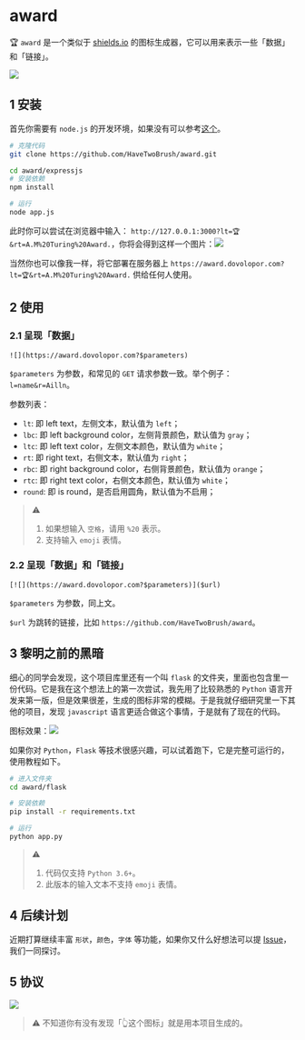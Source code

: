 # award

🏆 `award` 是一个类似于 [shields.io](https://shields.io/) 的图标生成器，它可以用来表示一些「数据」和「链接」。

![](https://award.dovolopor.com?lt=have&rt=fun&lbc=red&round=true)

## 1 安装

首先你需要有 `node.js` 的开发环境，如果没有可以参考[这个](https://www.v2ai.cn/linux/2018/11/11/LX-10.html)。

```bash
# 克隆代码
git clone https://github.com/HaveTwoBrush/award.git

cd award/expressjs
# 安装依赖
npm install

# 运行
node app.js
```

此时你可以尝试在浏览器中输入： `http://127.0.0.1:3000?lt=🏆&rt=A.M%20Turing%20Award.`，你将会得到这样一个图片：![](https://award.dovolopor.com?lt=🏆&rt=A.M%20Turing%20Award.)

当然你也可以像我一样，将它部署在服务器上 `https://award.dovolopor.com?lt=🏆&rt=A.M%20Turing%20Award.` 供给任何人使用。

## 2 使用

### 2.1 呈现「数据」

`![](https://award.dovolopor.com?$parameters)`

`$parameters` 为参数，和常见的 `GET` 请求参数一致。举个例子：`l=name&r=Ailln`。

参数列表：

- `lt`: 即 left text，左侧文本，默认值为 `left`；
- `lbc`: 即 left background color，左侧背景颜色，默认值为 `gray`；
- `ltc`: 即 left text color，左侧文本颜色，默认值为 `white`；
- `rt`: 即 right text，右侧文本，默认值为 `right`；
- `rbc`: 即 right background color，右侧背景颜色，默认值为 `orange`；
- `rtc`: 即 right text color，右侧文本颜色，默认值为 `white`；
- `round`: 即 is round，是否启用圆角，默认值为不启用；

> ⚠️ 
> 1. 如果想输入 `空格`，请用 `%20` 表示。
> 2. 支持输入 `emoji` 表情。

### 2.2 呈现「数据」和「链接」

`[![](https://award.dovolopor.com?$parameters)]($url)`

`$parameters` 为参数，同上文。

`$url` 为跳转的链接，比如 `https://github.com/HaveTwoBrush/award`。

## 3 黎明之前的黑暗

细心的同学会发现，这个项目库里还有一个叫 `flask` 的文件夹，里面也包含里一份代码。它是我在这个想法上的第一次尝试，我先用了比较熟悉的 `Python` 语言开发来第一版，但是效果很差，生成的图标非常的模糊。于是我就仔细研究里一下其他的项目，发现 `javascript` 语言更适合做这个事情，于是就有了现在的代码。

图标效果：![](https://award.dovolopor.com/v1?lt=AM.&rt=Turing%20Award.)

如果你对 `Python`，`Flask` 等技术很感兴趣，可以试着跑下，它是完整可运行的，使用教程如下。

```bash
# 进入文件夹
cd award/flask

# 安装依赖
pip install -r requirements.txt

# 运行
python app.py
```

> ⚠️
> 1. 代码仅支持 `Python 3.6+`。
> 2. 此版本的输入文本不支持 `emoji` 表情。

## 4 后续计划

近期打算继续丰富 `形状`，`颜色`，`字体` 等功能，如果你又什么好想法可以提 [Issue](https://github.com/HaveTwoBrush/award/issues)，我们一同探讨。 

## 5 协议

[![](https://award.dovolopor.com?lt=License&rt=MIT&rtc=green)](./LICENSE)

> ⚠️ 不知道你有没有发现「👆这个图标」就是用本项目生成的。
